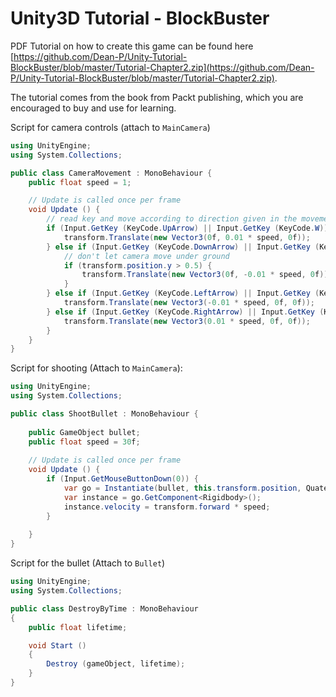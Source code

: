 # Unity3D Tutorial - BlockBuster

PDF Tutorial on how to create this game can be found here [https://github.com/Dean-P/Unity-Tutorial-BlockBuster/blob/master/Tutorial-Chapter2.zip](https://github.com/Dean-P/Unity-Tutorial-BlockBuster/blob/master/Tutorial-Chapter2.zip). 

The tutorial comes from the book from Packt publishing, which you are encouraged to buy and use for learning.

Script for camera controls (attach to `MainCamera`)

```csharp
using UnityEngine;
using System.Collections;

public class CameraMovement : MonoBehaviour {
	public float speed = 1;

	// Update is called once per frame
	void Update () {
		// read key and move according to direction given in the movement vector
		if (Input.GetKey (KeyCode.UpArrow) || Input.GetKey (KeyCode.W)) {
			transform.Translate(new Vector3(0f, 0.01 * speed, 0f));
		} else if (Input.GetKey (KeyCode.DownArrow) || Input.GetKey (KeyCode.S)) {
			// don't let camera move under ground
			if (transform.position.y > 0.5) {
				transform.Translate(new Vector3(0f, -0.01 * speed, 0f));
			}
		} else if (Input.GetKey (KeyCode.LeftArrow) || Input.GetKey (KeyCode.A)) {
			transform.Translate(new Vector3(-0.01 * speed, 0f, 0f));
		} else if (Input.GetKey (KeyCode.RightArrow) || Input.GetKey (KeyCode.D)) {
			transform.Translate(new Vector3(0.01 * speed, 0f, 0f));
		}
	}
}
```

Script for shooting (Attach to `MainCamera`):

```csharp
using UnityEngine;
using System.Collections;

public class ShootBullet : MonoBehaviour {
	
	public GameObject bullet;
	public float speed = 30f;
	
	// Update is called once per frame
	void Update () {
		if (Input.GetMouseButtonDown(0)) {
			var go = Instantiate(bullet, this.transform.position, Quaternion.identity) as GameObject;
			var instance = go.GetComponent<Rigidbody>();
			instance.velocity = transform.forward * speed;
		}
	
	}
}	
```

Script for the bullet (Attach to `Bullet`)

```csharp
using UnityEngine;
using System.Collections;

public class DestroyByTime : MonoBehaviour
{
	public float lifetime;

	void Start ()
	{
		Destroy (gameObject, lifetime);
	}
}
```



